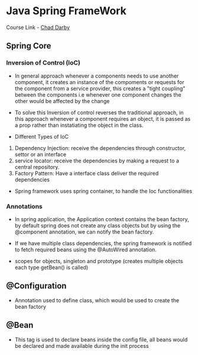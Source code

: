 # Java Spring FrameWork

Course Link - [Chad Darby](https://gale.udemy.com/course/spring-hibernate-tutorial/learn/lecture/36828980#overview)

## Spring Core

### Inversion of Control (IoC)

- In general approach whenever a components needs to use another component, it creates an instance of the compoments or requests for the component from a service provider, this creates a "tight coupling" between the components i.e whenever one component changes the other would be affected by the change
- To solve this Inversion of control reverses the traditional approach, in this approach whenever a component requires an object, it is passed as a prop rather than instatiating the object in the class.

- Different Types of IoC
1. Dependency Injection: receive the dependencies through constructor, settor or an interface
2. service locator: receive the dependencies by making a request to a central repository.
3. Factory Pattern: Have a interface class deliver the required dependencies

- Spring framework uses spring container, to handle the Ioc functionalities

### Annotations

- In spring application, the Application context contains the bean factory, by default spring does not create any class objects but by using the @component annotation, we can notify the bean factory.

- If we have multiple class dependencies, the spring framework is notified to fetch required beans using the @AutoWired annotation.

- scopes for objects, singleton and prototype (creates multiple objects each type getBean() is called)

## @Configuration

- Annotation used to define class, which would be used to create the bean factory

## @Bean

- This tag is used to declare beans inside the config file, all beans would be declared and made available during the init process


